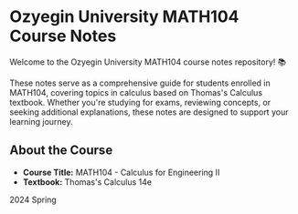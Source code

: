 # Ozyegin University MATH104 Course Notes

Welcome to the Ozyegin University MATH104 course notes repository! 📚

These notes serve as a comprehensive guide for students enrolled in MATH104, covering topics in calculus based on Thomas's Calculus textbook. Whether you're studying for exams, reviewing concepts, or seeking additional explanations, these notes are designed to support your learning journey.

## About the Course

- **Course Title:** MATH104 - Calculus for Engineering II
- **Textbook:** Thomas's Calculus 14e

2024 Spring
